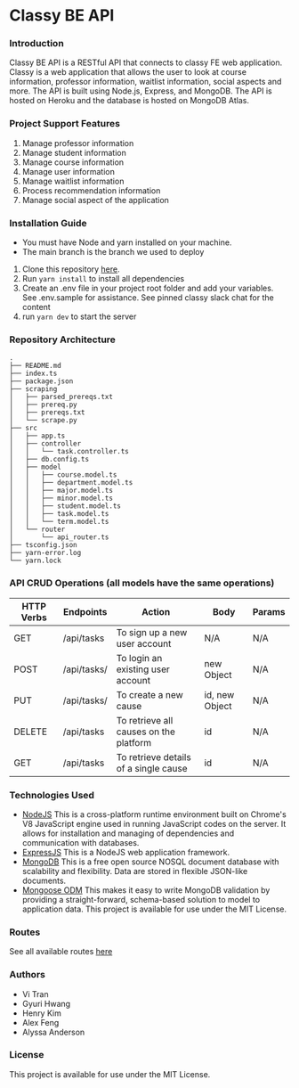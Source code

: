 # Classy BE API

### Introduction

Classy BE API is a RESTful API that connects to classy FE web application. Classy is a web application that allows the user to look at course information, professor information, waitlist information, social aspects and more. The API is built using Node.js, Express, and MongoDB. The API is hosted on Heroku and the database is hosted on MongoDB Atlas.

### Project Support Features
1. Manage professor information
2. Manage student information
3. Manage course information
4. Manage user information
5. Manage waitlist information
6. Process recommendation information
7. Manage social aspect of the application

### Installation Guide
* You must have Node and yarn installed on your machine.
* The main branch is the branch we used to deploy
1. Clone this repository [here](https://github.com/dartmouth-cs98/classy-be.git).
2. Run `yarn install` to install all dependencies
3. Create an .env file in your project root folder and add your variables. See .env.sample for assistance. See pinned classy slack chat for the content
4. run `yarn dev` to start the server

### Repository Architecture
```
.
├── README.md
├── index.ts
├── package.json
├── scraping
│   ├── parsed_prereqs.txt
│   ├── prereq.py
│   ├── prereqs.txt
│   └── scrape.py
├── src
│   ├── app.ts
│   ├── controller
│   │   └── task.controller.ts
│   ├── db.config.ts
│   ├── model
│   │   ├── course.model.ts
│   │   ├── department.model.ts
│   │   ├── major.model.ts
│   │   ├── minor.model.ts
│   │   ├── student.model.ts
│   │   ├── task.model.ts
│   │   └── term.model.ts
│   └── router
│       └── api_router.ts
├── tsconfig.json
├── yarn-error.log
└── yarn.lock
```

### API CRUD Operations (all models have the same operations)
| HTTP Verbs | Endpoints | Action | Body | Params |
| --- | --- | --- | --- | --- |
| GET | /api/tasks | To sign up a new user account | N/A | N/A |
| POST | /api/tasks/ | To login an existing user account | new Object  | N/A |
| PUT | /api/tasks/ | To create a new cause | id, new Object | N/A |
| DELETE | /api/tasks | To retrieve all causes on the platform | id | N/A |
| GET | /api/tasks | To retrieve details of a single cause | id | N/A |

### Technologies Used
* [NodeJS](https://nodejs.org/) This is a cross-platform runtime environment built on Chrome's V8 JavaScript engine used in running JavaScript codes on the server. It allows for installation and managing of dependencies and communication with databases.
* [ExpressJS](https://www.expresjs.org/) This is a NodeJS web application framework.
* [MongoDB](https://www.mongodb.com/) This is a free open source NOSQL document database with scalability and flexibility. Data are stored in flexible JSON-like documents.
* [Mongoose ODM](https://mongoosejs.com/) This makes it easy to write MongoDB validation by providing a straight-forward, schema-based solution to model to application data.
This project is available for use under the MIT License.

### Routes
See all available routes [here](https://docs.google.com/document/d/1a8CfnUn0UmRrMttx54xzE6VVQGUTuhpTS3rtg4iDz2s/edit?usp=sharing)
### Authors
* Vi Tran
* Gyuri Hwang
* Henry Kim
* Alex Feng
* Alyssa Anderson
### License
This project is available for use under the MIT License.
